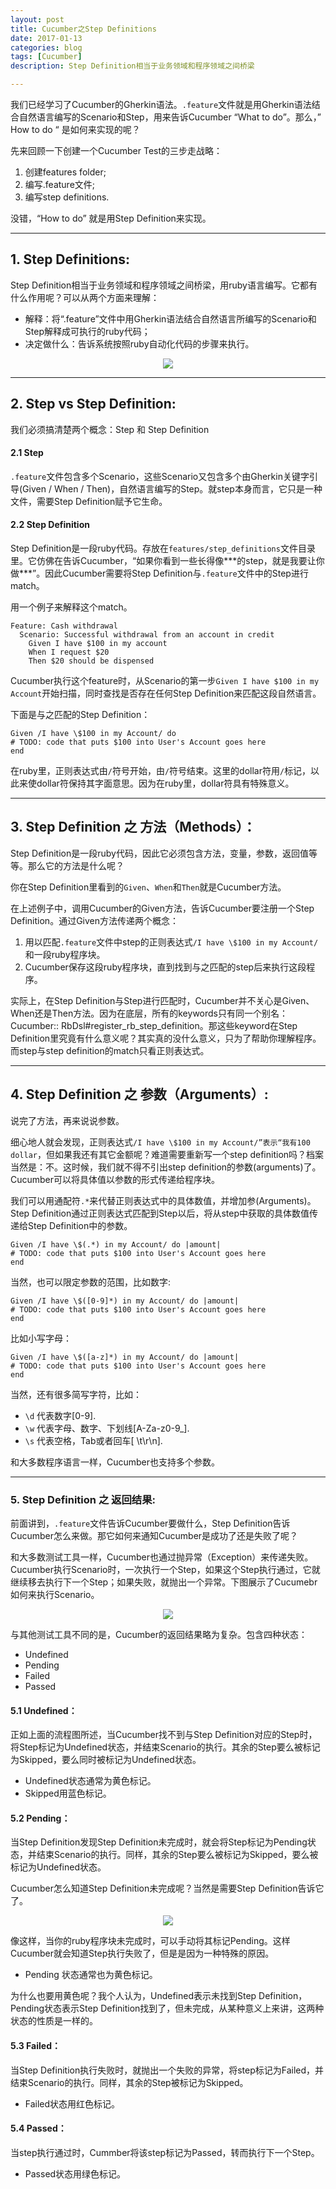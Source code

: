 ```yaml
---
layout: post
title: Cucumber之Step Definitions
date: 2017-01-13
categories: blog
tags: [Cucumber]
description: Step Definition相当于业务领域和程序领域之间桥梁

---
```

我们已经学习了Cucumber的Gherkin语法。`.feature`文件就是用Gherkin语法结合自然语言编写的Scenario和Step，用来告诉Cucumber  “What to do”。那么，” How to do “ 是如何来实现的呢？

先来回顾一下创建一个Cucumber Test的三步走战略：
 
1. 创建features folder;
2. 编写.feature文件;
3. 编写step definitions.
 
没错，“How to do” 就是用Step Definition来实现。

---

## 1. Step Definitions:

Step Definition相当于业务领域和程序领域之间桥梁，用ruby语言编写。它都有什么作用呢？可以从两个方面来理解：

* 解释：将“.feature”文件中用Gherkin语法结合自然语言所编写的Scenario和Step解释成可执行的ruby代码；
* 决定做什么：告诉系统按照ruby自动化代码的步骤来执行。

<center>
    <p><img src="{{site.baseurl }}/img/cucumber/Cucumber8.png" align="center"></p>
</center>

--- 
## 2. Step vs Step Definition:

我们必须搞清楚两个概念：Step 和 Step Definition

#### 2.1 Step
`.feature`文件包含多个Scenario，这些Scenario又包含多个由Gherkin关键字引导(Given / When / Then)，自然语言编写的Step。就step本身而言，它只是一种文件，需要Step Definition赋予它生命。

#### 2.2 Step Definition
Step Definition是一段ruby代码。存放在`features/step_definitions`文件目录里。它仿佛在告诉Cucumber，“如果你看到一些长得像\*\*\*的step，就是我要让你做***”。因此Cucumber需要将Step Definition与`.feature`文件中的Step进行match。

用一个例子来解释这个match。

	Feature: Cash withdrawal
	  Scenario: Successful withdrawal from an account in credit
	    Given I have $100 in my account 
	    When I request $20
	    Then $20 should be dispensed
	    
Cucumber执行这个feature时，从Scenario的第一步`Given I have $100 in my Account`开始扫描，同时查找是否存在任何Step Definition来匹配这段自然语言。
 
下面是与之匹配的Step Definition：
	
	Given /I have \$100 in my Account/ do
	# TODO: code that puts $100 into User's Account goes here
	end

在ruby里，正则表达式由`/`符号开始，由`/`符号结束。这里的dollar符用`/`标记，以此来使dollar符保持其字面意思。因为在ruby里，dollar符具有特殊意义。

---
 
## 3. Step Definition 之 方法（Methods）：


Step Definition是一段ruby代码，因此它必须包含方法，变量，参数，返回值等等。那么它的方法是什么呢？

你在Step Definition里看到的`Given`、`When`和`Then`就是Cucumber方法。

在上述例子中，调用Cucumber的Given方法，告诉Cucumber要注册一个Step Definition。通过Given方法传递两个概念：

1. 用以匹配`.feature`文件中step的正则表达式`/I have \$100 in my Account/`和一段ruby程序块。
2. Cucumber保存这段ruby程序块，直到找到与之匹配的step后来执行这段程序。

实际上，在Step Definition与Step进行匹配时，Cucumber并不关心是Given、When还是Then方法。因为在底层，所有的keywords只有同一个别名：Cucumber:: RbDsl#register_rb_step_definition。那这些keyword在Step Definition里究竟有什么意义呢？其实真的没什么意义，只为了帮助你理解程序。而step与step definition的match只看正则表达式。

---

## 4. Step Definition 之 参数（Arguments）:

说完了方法，再来说说参数。

细心地人就会发现，正则表达式`/I have \$100 in my Account/”表示“我有100 dollar`，但如果我还有其它金额呢？难道需要重新写一个step definition吗？档案当然是：不。这时候，我们就不得不引出step definition的参数(arguments)了。Cucumber可以将具体值以参数的形式传递给程序块。
 
我们可以用通配符`.*`来代替正则表达式中的具体数值，并增加参(Arguments)。Step Definition通过正则表达式匹配到Step以后，将从step中获取的具体数值传递给Step Definition中的参数。

	Given /I have \$(.*) in my Account/ do |amount|
	# TODO: code that puts $100 into User's Account goes here
	end
 
当然，也可以限定参数的范围，比如数字:

	Given /I have \$([0-9]*) in my Account/ do |amount|
	# TODO: code that puts $100 into User's Account goes here
	end

比如小写字母： 

	Given /I have \$([a-z]*) in my Account/ do |amount|
	# TODO: code that puts $100 into User's Account goes here
	end
 
当然，还有很多简写字符，比如：
* `\d` 代表数字[0-9].
* `\w` 代表字母、数字、下划线[A-Za-z0-9_].
* `\s` 代表空格，Tab或者回车[ \t\r\n]. 

和大多数程序语言一样，Cucumber也支持多个参数。

---

### 5. Step Definition 之 返回结果:

前面讲到，`.feature`文件告诉Cucumber要做什么，Step Definition告诉Cucumber怎么来做。那它如何来通知Cucumber是成功了还是失败了呢？

和大多数测试工具一样，Cucumber也通过抛异常（Exception）来传递失败。Cucumber执行Scenario时，一次执行一个Step，如果这个Step执行通过，它就继续移去执行下一个Step；如果失败，就抛出一个异常。下图展示了Cucumebr如何来执行Scenario。
<center>
    <p><img src="{{site.baseurl }}/img/cucumber/Cucumber9.png" align="center"></p>
</center>

与其他测试工具不同的是，Cucumber的返回结果略为复杂。包含四种状态：
 
* Undefined
* Pending
* Failed
* Passed

#### 5.1 Undefined：
正如上面的流程图所述，当Cucumber找不到与Step Definition对应的Step时，将Step标记为Undefined状态，并结束Scenario的执行。其余的Step要么被标记为Skipped，要么同时被标记为Undefined状态。

* Undefined状态通常为黄色标记。
* Skipped用蓝色标记。

#### 5.2 Pending：
当Step Definition发现Step Definition未完成时，就会将Step标记为Pending状态，并结束Scenario的执行。同样，其余的Step要么被标记为Skipped，要么被标记为Undefined状态。

Cucumber怎么知道Step Definition未完成呢？当然是需要Step Definition告诉它了。
<center>
    <p><img src="{{site.baseurl }}/img/cucumber/Cucumber10.png" align="center"></p>
</center>
像这样，当你的ruby程序块未完成时，可以手动将其标记Pending。这样Cucumber就会知道Step执行失败了，但是是因为一种特殊的原因。
 
* Pending 状态通常也为黄色标记。

为什么也要用黄色呢？我个人认为，Undefined表示未找到Step Definition，Pending状态表示Step Definition找到了，但未完成，从某种意义上来讲，这两种状态的性质是一样的。
 
 
#### 5.3 Failed：
 
当Step Definition执行失败时，就抛出一个失败的异常，将step标记为Failed，并结束Scenario的执行。同样，其余的Step被标记为Skipped。
 
* Failed状态用红色标记。
 
 
#### 5.4 Passed：
 
当step执行通过时，Cummber将该step标记为Passed，转而执行下一个Step。

* Passed状态用绿色标记。